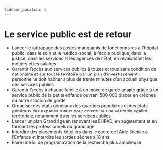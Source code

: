 ```yaml
--- 
sidebar_position: 0
---
```


# Le service public est de retour
 
 - Lancer le rattrapage des postes manquants de fonctionnaires à l’hôpital public, dans le soin et le médico-social, à l’école publique, dans la justice, dans les services et les agences de l’État, en revalorisant les métiers et les salaires 
 - Garantir l’accès aux services publics à toutes et tous sans condition de nationalité et sur tout le territoire par un plan d’investissement : personne ne doit habiter à plus de trente minutes d’un accueil physique des services publics 
 - Garantir l’accès à chaque famille à un mode de garde adapté grâce à un service public de la petite enfance ouvrant 500 000 places en crèches ou autre solution de garde 
 - Organiser des états généraux des quartiers populaires et des états généraux des espaces ruraux pour construire une véritable égalité territoriale, notamment dans les services publics 
 - Lancer un plan Grand âge en rénovant les EHPAD, en augmentant et en formant les professionnels du grand âge 
 - Interdire des placements hôteliers dans le cadre de l’Aide Sociale à l’Enfance et interdire les sorties sèches à 18 ans 
 - Faire une loi de programmation de la recherche plus ambitieuse